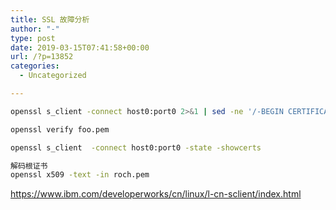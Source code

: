 ```yaml
---
title: SSL 故障分析
author: "-"
type: post
date: 2019-03-15T07:41:58+00:00
url: /?p=13852
categories:
  - Uncategorized

---
```

```bash
openssl s_client -connect host0:port0 2>&1 | sed -ne '/-BEGIN CERTIFICATE-/,/-END CERTIFICATE-/p'

openssl verify foo.pem

openssl s_client  -connect host0:port0 -state -showcerts

解码根证书
openssl x509 -text -in roch.pem
```

https://www.ibm.com/developerworks/cn/linux/l-cn-sclient/index.html